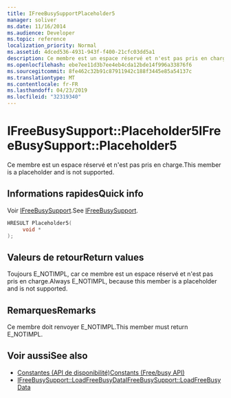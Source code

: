 ```yaml
---
title: IFreeBusySupportPlaceholder5
manager: soliver
ms.date: 11/16/2014
ms.audience: Developer
ms.topic: reference
localization_priority: Normal
ms.assetid: 4dced536-4931-943f-f400-21cfc03dd5a1
description: Ce membre est un espace réservé et n'est pas pris en charge.
ms.openlocfilehash: ebe7ee11d3b7ee4eb4cda12bde14f996a33876f6
ms.sourcegitcommit: 8fe462c32b91c87911942c188f3445e85a54137c
ms.translationtype: MT
ms.contentlocale: fr-FR
ms.lasthandoff: 04/23/2019
ms.locfileid: "32319340"
---
```

# <a name="ifreebusysupportplaceholder5"></a><span data-ttu-id="9b6ca-103">IFreeBusySupport::Placeholder5</span><span class="sxs-lookup"><span data-stu-id="9b6ca-103">IFreeBusySupport::Placeholder5</span></span>

<span data-ttu-id="9b6ca-104">Ce membre est un espace réservé et n'est pas pris en charge.</span><span class="sxs-lookup"><span data-stu-id="9b6ca-104">This member is a placeholder and is not supported.</span></span>
  
## <a name="quick-info"></a><span data-ttu-id="9b6ca-105">Informations rapides</span><span class="sxs-lookup"><span data-stu-id="9b6ca-105">Quick info</span></span>

<span data-ttu-id="9b6ca-106">Voir [IFreeBusySupport](ifreebusysupport.md).</span><span class="sxs-lookup"><span data-stu-id="9b6ca-106">See [IFreeBusySupport](ifreebusysupport.md).</span></span>
  
```cpp
HRESULT Placeholder5( 
     void * 
);
```

## <a name="return-values"></a><span data-ttu-id="9b6ca-107">Valeurs de retour</span><span class="sxs-lookup"><span data-stu-id="9b6ca-107">Return values</span></span>

<span data-ttu-id="9b6ca-108">Toujours E_NOTIMPL, car ce membre est un espace réservé et n'est pas pris en charge.</span><span class="sxs-lookup"><span data-stu-id="9b6ca-108">Always E_NOTIMPL, because this member is a placeholder and is not supported.</span></span>
  
## <a name="remarks"></a><span data-ttu-id="9b6ca-109">Remarques</span><span class="sxs-lookup"><span data-stu-id="9b6ca-109">Remarks</span></span>

<span data-ttu-id="9b6ca-110">Ce membre doit renvoyer E_NOTIMPL.</span><span class="sxs-lookup"><span data-stu-id="9b6ca-110">This member must return E_NOTIMPL.</span></span>
  
## <a name="see-also"></a><span data-ttu-id="9b6ca-111">Voir aussi</span><span class="sxs-lookup"><span data-stu-id="9b6ca-111">See also</span></span>

- [<span data-ttu-id="9b6ca-112">Constantes (API de disponibilité)</span><span class="sxs-lookup"><span data-stu-id="9b6ca-112">Constants (Free/busy API)</span></span>](constants-free-busy-api.md)
- [<span data-ttu-id="9b6ca-113">IFreeBusySupport::LoadFreeBusyData</span><span class="sxs-lookup"><span data-stu-id="9b6ca-113">IFreeBusySupport::LoadFreeBusyData</span></span>](ifreebusysupport-loadfreebusydata.md)


